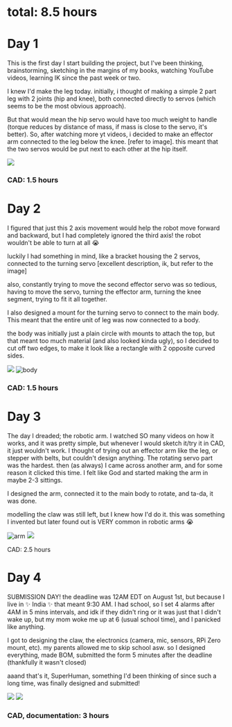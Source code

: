 # total: 8.5 hours

# Day 1
This is the first day I start building the project, but I've been thinking, brainstorming, sketching in the margins of my books, watching YouTube videos, learning IK since the past week or two.

I knew I'd make the leg today. initially, i thought of making a simple 2 part leg with 2 joints (hip and knee), both connected directly to servos (which seems to be the most obvious approach). 

But that would mean the hip servo would have too much weight to handle (torque reduces by distance of mass, if mass is close to the servo, it's better). So, after watching more yt videos, i decided to make an effector arm connected to the leg below the knee. [refer to image]. this meant that the two servos would be put next to each other at the hip itself.

![](https://hc-cdn.hel1.your-objectstorage.com/s/v3/f4af9f95cccf2131fae20cc74a561ed148c40ab6_1000037108.jpg)

### CAD: 1.5 hours

# Day 2
I figured that just this 2 axis movement would help the robot move forward and backward, but I had completely ignored the third axis! the robot wouldn't be able to turn at all :sob: 

luckily I had something in mind, like a bracket housing the 2 servos, connected to the turning servo [excellent description, ik, but refer to the image]

also, constantly trying to move the second effector servo was so tedious, having to move the servo, turning the effector arm, turning the knee segment, trying to fit it all together.

I also designed a mount for the turning servo to connect to the main body. This meant that the entire unit of leg was now connected to a body.

the body was initially just a plain circle with mounts to attach the top, but that meant too much material (and also looked kinda ugly), so I decided to cut off two edges, to make it look like a rectangle with 2 opposite curved sides.

![](https://hc-cdn.hel1.your-objectstorage.com/s/v3/f30323ffcbbb57e16e3c3d73f1b4de5076249138_1000037109.jpg)
![body](https://hc-cdn.hel1.your-objectstorage.com/s/v3/673a575ca3dd97d242fd2a94db22e1c17fda4b38_1000037080.jpg)

### CAD: 1.5 hours

# Day 3
The day I dreaded; the robotic arm. I watched SO many videos on how it works, and it was pretty simple, but whenever I would sketch it/try it in CAD, it just wouldn't work. I thought of trying out an effector arm like the leg, or stepper with belts, but couldn't design anything. The rotating servo part was the hardest. then (as always) I came across another arm, and for some reason it clicked this time. I felt like God and started making the arm in maybe 2-3 sittings.

I designed the arm, connected it to the main body to rotate, and ta-da, it was done.

modelling the claw was still left, but I knew how I'd do it. this was something I invented but later found out is VERY common in robotic arms :sob:

![arm](https://hc-cdn.hel1.your-objectstorage.com/s/v3/c9df6fd03651a5c088659f3109722fb98e8ac9b4_1000037104.jpg)
![](https://hc-cdn.hel1.your-objectstorage.com/s/v3/639665a47c16f0db6b37402074fd2e0064902dea_1000037105.jpg)

CAD: 2.5 hours

# Day 4
SUBMISSION DAY! the deadline was 12AM EDT on August 1st, but because I live in ✨ India ✨ that meant 9:30 AM. I had school, so I set 4 alarms after 4AM in 5 mins intervals, and idk if they didn't ring or it was just that I didn't wake up, but my mom woke me up at 6 (usual school time), and I panicked like anything.

I got to designing the claw, the electronics (camera, mic, sensors, RPi Zero mount, etc). my parents allowed me to skip school asw. so I designed everything, made BOM, submitted the form 5 minutes after the deadline (thankfully it wasn't closed)

aaand that's it, SuperHuman, something I'd been thinking of since such a long time, was finally designed and submitted!

![](https://hc-cdn.hel1.your-objectstorage.com/s/v3/076cb0933f5ea0a780f86b1682dbfa9a6d0d24f0_1000037110.jpg)
![](https://hc-cdn.hel1.your-objectstorage.com/s/v3/95730a64539b252cd06474ca12069ec040beff57_1000037078.jpg)

### CAD, documentation: 3 hours
